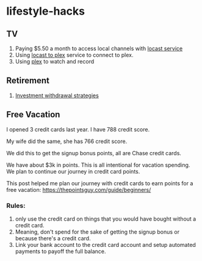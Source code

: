 # lifestyle-hacks
## TV
1. Paying $5.50 a month to access local channels with [locast service](https://www.locast.org/)
  1. Using [locast to plex](https://github.com/tgorgdotcom/locast2plex) service to connect to plex.
  2. Using [plex](https://www.plex.tv/) to watch and record
## Retirement
1. [Investment withdrawal strategies](https://www.blackrock.com/us/individual/education/retirement/withdrawal-rules-and-strategies)
## Free Vacation
I opened 3 credit cards last year. I have 788 credit score. 

My wife did the same, she has 766 credit score. 

We did this to get the signup bonus points, all are Chase credit cards.

We have about $3k in points. This is all intentional for vacation spending. We plan to continue our journey in credit card points.

This post helped me plan our journey with credit cards to earn points for a free vacation:
https://thepointsguy.com/guide/beginners/

### Rules: 
1. only use the credit card on things that you would have bought without a credit card. 
  1. Meaning, don't spend for the sake of getting the signup bonus or because there's a credit card.
2. Link your bank account to the credit card account and setup automated payments to payoff the full balance.
